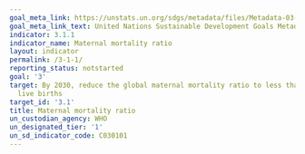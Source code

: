 ```yaml
---
goal_meta_link: https://unstats.un.org/sdgs/metadata/files/Metadata-03-01-01.pdf
goal_meta_link_text: United Nations Sustainable Development Goals Metadata (pdf 865kB)
indicator: 3.1.1
indicator_name: Maternal mortality ratio
layout: indicator
permalink: /3-1-1/
reporting_status: notstarted
goal: '3'
target: By 2030, reduce the global maternal mortality ratio to less than 70 per 100,000
  live births
target_id: '3.1'
title: Maternal mortality ratio
un_custodian_agency: WHO
un_designated_tier: '1'
un_sd_indicator_code: C030101
---
```


